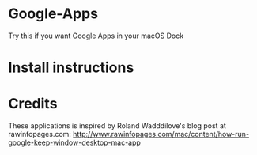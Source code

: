 # Google-Apps
Try this if you want Google Apps in your macOS Dock

# Install instructions


# Credits
These applications is inspired by Roland Wadddilove's blog post at rawinfopages.com:
http://www.rawinfopages.com/mac/content/how-run-google-keep-window-desktop-mac-app